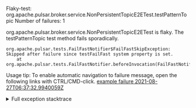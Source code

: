         
Flaky-test: org.apache.pulsar.broker.service.NonPersistentTopicE2ETest.testPatternTopic
Number of failures: 1

org.apache.pulsar.broker.service.NonPersistentTopicE2ETest is flaky. The testPatternTopic test method fails sporadically.

```
org.apache.pulsar.tests.FailFastNotifier$FailFastSkipException: Skipped after failure since testFailFast system property is set.
	at org.apache.pulsar.tests.FailFastNotifier.beforeInvocation(FailFastNotifier.java:88)

```

Usage tip: To enable automatic navigation to failure message, open the following links with CTRL/CMD-click.
[example failure 2021-08-27T06:37:32.9940059Z](https://github.com/apache/pulsar/runs/3440411059?check_suite_focus=true#step:9:2193)


<details>
<summary>Full exception stacktrace</summary>
<code><pre>
org.apache.pulsar.tests.FailFastNotifier$FailFastSkipException: Skipped after failure since testFailFast system property is set.
	at org.apache.pulsar.tests.FailFastNotifier.beforeInvocation(FailFastNotifier.java:88)

</pre></code>
</details>


